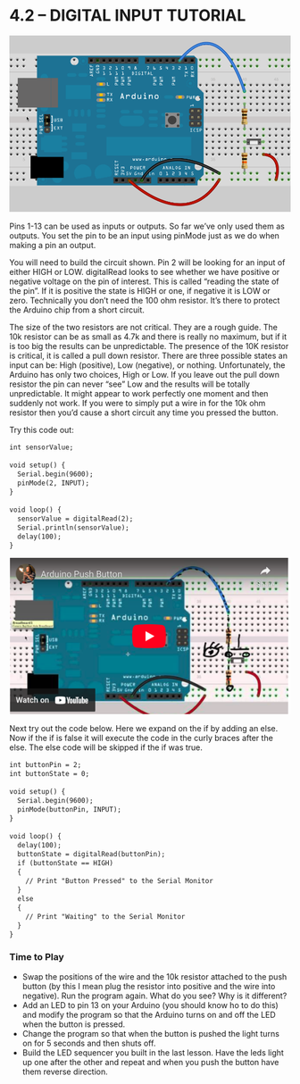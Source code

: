 # 4.2 – DIGITAL INPUT TUTORIAL
![Arduino with button](pushbutton-no-led.png)

Pins 1-13 can be used as inputs or outputs. So far we’ve only used them as outputs. You set the pin to be an input using pinMode just as we do when making a pin an output.

You will need to build the circuit shown. Pin 2 will be looking for an input of either HIGH or LOW. digitalRead looks to see whether we have positive or negative voltage on the pin of interest. This is called “reading the state of the pin”. If it is positive the state is HIGH or one, if negative it is LOW or zero. Technically you don’t need the 100 ohm resistor. It’s there to protect the Arduino chip from a short circuit.

The size of the two resistors are not critical. They are a rough guide. The 10k resistor can be as small as 4.7k and there is really no maximum, but if it is too big the results can be unpredictable. The presence of the 10K resistor is critical, it is called a pull down resistor. There are three possible states an input can be: High (positive), Low (negative), or nothing. Unfortunately, the Arduino has only two choices, High or Low. If you leave out the pull down resistor the pin can never “see” Low and the results will be totally unpredictable. It might appear to work perfectly one moment and then suddenly not work. If you were to simply put a wire in for the 10k ohm resistor then you’d cause a short circuit any time you pressed the button.

Try this code out:
```
int sensorValue;

void setup() {
  Serial.begin(9600);
  pinMode(2, INPUT);
}

void loop() {
  sensorValue = digitalRead(2);
  Serial.println(sensorValue);
  delay(100);
}
```
[![YouTube Thumbnail](button_yt.png)](https://youtu.be/cRIQmmQJW4M)

Next try out the code below. Here we expand on the if by adding an else. Now if the if is false it will execute the code in the curly braces after the else. The else code will be skipped if the if was true.
```
int buttonPin = 2;
int buttonState = 0;

void setup() {
  Serial.begin(9600);
  pinMode(buttonPin, INPUT);
}

void loop() {
  delay(100);
  buttonState = digitalRead(buttonPin);
  if (buttonState == HIGH)
  {
    // Print "Button Pressed" to the Serial Monitor
  }
  else
  {
    // Print "Waiting" to the Serial Monitor
  }
}
```
### Time to Play
- Swap the positions of the wire and the 10k resistor attached to the push button (by this I mean plug the resistor into positive and the wire into negative). Run the program again. What do you see? Why is it different?
- Add an LED to pin 13 on your Arduino (you should know ho to do this) and modify the program so that the Arduino turns on and off the LED when the button is pressed.
- Change the program so that when the button is pushed the light turns on for 5 seconds and then shuts off.
- Build the LED sequencer you built in the last lesson. Have the leds light up one after the other and repeat and when you push the button have them reverse direction.
